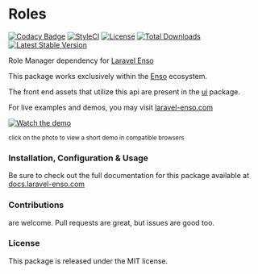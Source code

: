 # Roles

[![Codacy Badge](https://app.codacy.com/project/badge/Grade/a563369b562c492dbfcc9da2b4287eb0)](https://www.codacy.com/gh/laravel-enso/roles?utm_source=github.com&amp;utm_medium=referral&amp;utm_content=laravel-enso/roles&amp;utm_campaign=Badge_Grade) 
[![StyleCI](https://github.styleci.io/repos/94814370/shield?branch=master)](https://github.styleci.io/repos/94814370)
[![License](https://poser.pugx.org/laravel-enso/roles/license)](https://packagist.org/packages/laravel-enso/roles)
[![Total Downloads](https://poser.pugx.org/laravel-enso/roles/downloads)](https://packagist.org/packages/laravel-enso/roles)
[![Latest Stable Version](https://poser.pugx.org/laravel-enso/roles/version)](https://packagist.org/packages/laravel-enso/roles)

Role Manager dependency for [Laravel Enso](https://github.com/laravel-enso/Enso)

This package works exclusively within the [Enso](https://github.com/laravel-enso/Enso) ecosystem.

The front end assets that utilize this api are present in the [ui](https://github.com/enso-ui/ui) package.

For live examples and demos, you may visit [laravel-enso.com](https://www.laravel-enso.com)

[![Watch the demo](https://laravel-enso.github.io/roles/screenshots/bulma_021_thumb.png)](https://laravel-enso.github.io/roles/videos/bulma_demo_01.webm)

<sup>click on the photo to view a short demo in compatible browsers</sup>

### Installation, Configuration & Usage

Be sure to check out the full documentation for this package available at [docs.laravel-enso.com](https://docs.laravel-enso.com/backend/roles.html)

### Contributions

are welcome. Pull requests are great, but issues are good too.

### License

This package is released under the MIT license.
